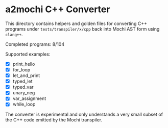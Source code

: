 # a2mochi C++ Converter

This directory contains helpers and golden files for converting C++ programs under
`tests/transpiler/x/cpp` back into Mochi AST form using `clang++`.

Completed programs: 8/104

Supported examples:
- [x] print_hello
- [x] for_loop
- [x] let_and_print
- [x] typed_let
- [x] typed_var
- [x] unary_neg
- [x] var_assignment
- [x] while_loop

The converter is experimental and only understands a very small subset of the
C++ code emitted by the Mochi transpiler.
